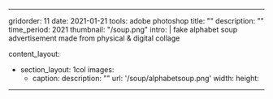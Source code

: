 ---

gridorder: 11
date: 2021-01-21
tools: adobe photoshop
title: ""
description: ""
time_period: 2021
thumbnail: "/soup.png"
intro: |
 fake alphabet soup advertisement made from physical & digital collage

content_layout:
  - section_layout: 1col
    images:
      - caption:
        description: ""
        url: '/soup/alphabetsoup.png'
        width:
        height:


---